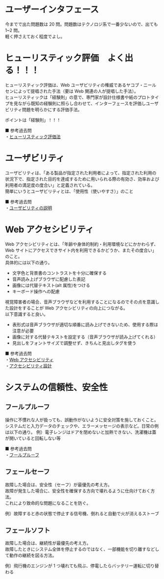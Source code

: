 # ユーザーインタフェース

今までで出た問題数は 20 問。問題数はテクノロジ系で一番少ないので、出ても 1~2 問。  
軽く押さえておく程度でよし。

# ヒューリスティック評価　よく出る！！！

ヒューリスティック評価は、Web ユーザビリティの権威であるヤコブ・ニールセンによって提唱された手法（要は Web 関連の人が提唱した手法）。  
ヒューリスティックは「経験則」の意で、専門家が設計仕様書や紙のプロトタイプを見ながら既知の経験則に照らし合わせて、インターフェースを評価しユーザビリティ問題を明らかにする評価手法。

ポイントは「経験則」！！！

■ 参考過去問  
・[ヒューリスティック評価法](https://www.ap-siken.com/kakomon/22_haru/q26.html)

# ユーザビリティ

ユーザビリティは、「ある製品が指定された利用者によって、指定された利用の状況下で、指定された目的を達成するために用いられる際の有効さ、効率および利用者の満足度の度合い」と定義されている。  
簡単にいうとユーザビリティとは、「使用性（使いやすさ）」のこと

■ 参考過去問  
・[ユーザビリティの説明](https://www.ap-siken.com/kakomon/25_aki/q25.html)

# Web アクセシビリティ

Web アクセシビリティとは、「年齢や身体的制約・利用環境などにかかわらず、Web サイトにアクセスできサイト内を利用できるかどうか、またその度合い」のこと。  
具体的には以下の通り。

- 文字色と背景書のコントラストを十分に確保する
- 音声読み上げブラウザに配慮した表記
- 画像には代替テキスト(alt 属性)をつける
- キーボード操作への配慮

視覚障害者の場合、音声ブラウザなどを利用することになるのでその点を意識した設計をすることが Web アクセシビリティの向上につながる。  
以下意識すると良い。

- 表形式は音声ブラウザが適切な順番に読み上げできないため、使用する際は注意が必要
- 画像に対する代替テキストを設定する（音声ブラウザが読み上げてくれる）
- 見出しをフォントサイズで調整せず、きちんと見出しタグを使う

■ 参考過去問  
・[Web アクセシビリティ](https://www.ap-siken.com/kakomon/24_aki/q23.html)  
・[アクセシビリティ設計](https://www.ap-siken.com/kakomon/29_aki/q24.html)

# システムの信頼性、安全性

## フールプルーフ

操作に不慣れな人が扱っても、誤動作がないように安全対策を施しておくこと。
システムだと入力データのチェックや、エラーメッセージの表示など。日常の例は以下の通り。
例）電子レンジはドアを閉めないと加熱できない、洗濯機は蓋が開いていると回転しない等

■ 参考過去問  
・[フールプルーフ](https://www.ap-siken.com/kakomon/23_aki/q26.html)

## フェールセーフ

故障した場合は、安全性（セーフ）が最優先の考え方。  
故障が発生した場合に、安全性を確保する方向で壊れるように仕向けておく方法。  
これにより致命的な問題になることを防ぐ。

例）故障すると赤の状態で停止する信号機、倒れると自動で火が消えるストーブ

## フェールソフト

故障した場合は、継続性が最優先の考え方。  
故障したときにシステム全体を停止するのではなく、一部機能を切り離すなどして動作の継続を図る方法。

例）飛行機のエンジンが 1 つ壊れても飛ぶ、停電したらバッテリー運転に切り替わる

